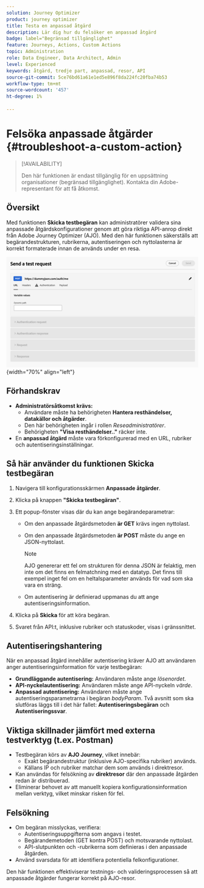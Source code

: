 ```yaml
---
solution: Journey Optimizer
product: journey optimizer
title: Testa en anpassad åtgärd
description: Lär dig hur du felsöker en anpassad åtgärd
badge: label="Begränsad tillgänglighet"
feature: Journeys, Actions, Custom Actions
topic: Administration
role: Data Engineer, Data Architect, Admin
level: Experienced
keywords: åtgärd, tredje part, anpassad, resor, API
source-git-commit: 5ce76bd61a61e1ed5e896f8da224fc20fba74b53
workflow-type: tm+mt
source-wordcount: '457'
ht-degree: 1%

---
```



# Felsöka anpassade åtgärder {#troubleshoot-a-custom-action}

>[!AVAILABILITY]
>
>Den här funktionen är endast tillgänglig för en uppsättning organisationer (begränsad tillgänglighet). Kontakta din Adobe-representant för att få åtkomst.
>

## Översikt

Med funktionen **Skicka testbegäran** kan administratörer validera sina anpassade åtgärdskonfigurationer genom att göra riktiga API-anrop direkt från Adobe Journey Optimizer (AJO). Med den här funktionen säkerställs att begärandestrukturen, rubrikerna, autentiseringen och nyttolasterna är korrekt formaterade innan de används under en resa.

![](assets/send-test-request.png){width="70%" align="left"}

## Förhandskrav

- **Administratörsåtkomst krävs:**
   - Användare måste ha behörigheten **Hantera resthändelser, datakällor och åtgärder**.
   - Den här behörigheten ingår i rollen *Reseadministratörer*.
   - Behörigheten **&quot;Visa resthändelser..&quot;** räcker inte.
- En **anpassad åtgärd** måste vara förkonfigurerad med en URL, rubriker och autentiseringsinställningar.

## Så här använder du funktionen Skicka testbegäran

1. Navigera till konfigurationsskärmen **Anpassade åtgärder**.
1. Klicka på knappen **&quot;Skicka testbegäran&quot;**.
1. Ett popup-fönster visas där du kan ange begärandeparametrar:
   - Om den anpassade åtgärdsmetoden **är GET** krävs ingen nyttolast.
   - Om den anpassade åtgärdsmetoden **är POST** måste du ange en JSON-nyttolast.

     >[!NOTE]
     >
     >AJO genererar ett fel om strukturen för denna JSON är felaktig, men inte om det finns en felmatchning med en datatyp. Det finns till exempel inget fel om en heltalsparameter används för vad som ska vara en sträng.

   - Om autentisering är definierad uppmanas du att ange autentiseringsinformation.

1. Klicka på **Skicka** för att köra begäran.
1. Svaret från API:t, inklusive rubriker och statuskoder, visas i gränssnittet.

## Autentiseringshantering

När en anpassad åtgärd innehåller autentisering kräver AJO att användaren anger autentiseringsinformation för varje testbegäran:

- **Grundläggande autentisering:** Användaren måste ange *lösenordet*.
- **API-nyckelautentisering:** Användaren måste ange API-nyckeln *värde*.
- **Anpassad autentisering:** Användaren måste ange autentiseringsparametrarna i begäran *bodyParam*. Två avsnitt som ska slutföras läggs till i det här fallet: **Autentiseringsbegäran** och **Autentiseringssvar**.

## Viktiga skillnader jämfört med externa testverktyg (t.ex. Postman)

- Testbegäran körs av **AJO Journey**, vilket innebär:
   - Exakt begärandestruktur (inklusive AJO-specifika rubriker) används.
   - Källans IP och rubriker matchar dem som används i direktresor.
- Kan användas för felsökning av **direktresor** där den anpassade åtgärden redan är distribuerad.
- Eliminerar behovet av att manuellt kopiera konfigurationsinformation mellan verktyg, vilket minskar risken för fel.

## Felsökning

- Om begäran misslyckas, verifiera:
   - Autentiseringsuppgifterna som angavs i testet.
   - Begärandemetoden (GET kontra POST) och motsvarande nyttolast.
   - API-slutpunkten och -rubrikerna som definieras i den anpassade åtgärden.
- Använd svarsdata för att identifiera potentiella felkonfigurationer.

Den här funktionen effektiviserar testnings- och valideringsprocessen så att anpassade åtgärder fungerar korrekt på AJO-resor.

